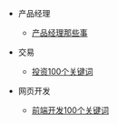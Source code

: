 - 产品经理
  
  - [产品经理那些事](prodect/prodect-thing.md)

- 交易
  
  - [投资100个关键词](transaction/Transaction-keyword.md)

- 网页开发
  
  - [前端开发100个关键词](/program-develop/web-develop-no100-keyword.md)
